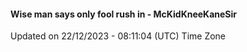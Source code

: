 #### Wise man says only fool rush in - McKidKneeKaneSir
Updated on 22/12/2023 - 08:11:04 (UTC) Time Zone
